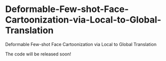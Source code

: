# Deformable-Few-shot-Face-Cartoonization-via-Local-to-Global-Translation
Deformable Few-shot Face Cartoonization via Local to Global Translation

The code will be released soon!

